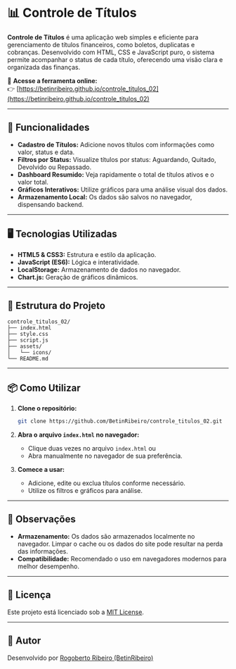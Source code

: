 # 📊 Controle de Títulos

**Controle de Títulos** é uma aplicação web simples e eficiente para gerenciamento de títulos financeiros, como boletos, duplicatas e cobranças. Desenvolvido com HTML, CSS e JavaScript puro, o sistema permite acompanhar o status de cada título, oferecendo uma visão clara e organizada das finanças.

🔗 **Acesse a ferramenta online:**  
👉 [https://betinribeiro.github.io/controle_titulos_02](https://betinribeiro.github.io/controle_titulos_02)

---

## 🚀 Funcionalidades

- **Cadastro de Títulos:** Adicione novos títulos com informações como valor, status e data.
- **Filtros por Status:** Visualize títulos por status: Aguardando, Quitado, Devolvido ou Repassado.
- **Dashboard Resumido:** Veja rapidamente o total de títulos ativos e o valor total.
- **Gráficos Interativos:** Utilize gráficos para uma análise visual dos dados.
- **Armazenamento Local:** Os dados são salvos no navegador, dispensando backend.

---

## 🖥️ Tecnologias Utilizadas

- **HTML5 & CSS3:** Estrutura e estilo da aplicação.
- **JavaScript (ES6):** Lógica e interatividade.
- **LocalStorage:** Armazenamento de dados no navegador.
- **Chart.js:** Geração de gráficos dinâmicos.

---

## 📂 Estrutura do Projeto

```
controle_titulos_02/
├── index.html
├── style.css
├── script.js
├── assets/
│   └── icons/
└── README.md
```

---

## 📦 Como Utilizar

1. **Clone o repositório:**
   ```bash
   git clone https://github.com/BetinRibeiro/controle_titulos_02.git
   ```

2. **Abra o arquivo `index.html` no navegador:**
   - Clique duas vezes no arquivo `index.html` ou
   - Abra manualmente no navegador de sua preferência.

3. **Comece a usar:**
   - Adicione, edite ou exclua títulos conforme necessário.
   - Utilize os filtros e gráficos para análise.

---

## 📌 Observações

- **Armazenamento:** Os dados são armazenados localmente no navegador. Limpar o cache ou os dados do site pode resultar na perda das informações.
- **Compatibilidade:** Recomendado o uso em navegadores modernos para melhor desempenho.

---

## 📄 Licença

Este projeto está licenciado sob a [MIT License](LICENSE).

---

## 👤 Autor

Desenvolvido por [Rogoberto Ribeiro (BetinRibeiro)](https://github.com/BetinRibeiro)
